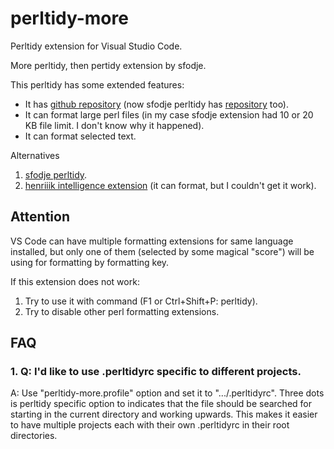 # perltidy-more

Perltidy extension for Visual Studio Code.

More perltidy, then pertidy extension by sfodje.

This perltidy has some extended features:

- It has [github repository](https://github.com/kak-tus/perltidy-more) (now sfodje perltidy has [repository](https://github.com/sfodje/perltidy) too).
- It can format large perl files (in my case sfodje extension had 10 or 20 KB file limit. I don't know why it happened).
- It can format selected text.

Alternatives
1. [sfodje perltidy](https://github.com/sfodje/perltidy).
2. [henriiik intelligence extension](https://github.com/henriiik/vscode-perl) (it can format, but I couldn't get it work).

## Attention

VS Code can have multiple formatting extensions for same language installed, but only one of them (selected by some magical "score") will be using for formatting by formatting key.

If this extension does not work:

1. Try to use it with command (F1 or Ctrl+Shift+P: perltidy).
2. Try to disable other perl formatting extensions.

## FAQ

### 1. Q: I'd like to use .perltidyrc specific to different projects.

A: Use "perltidy-more.profile" option and set it to ".../.perltidyrc". Three dots is perltidy specific option to indicates that the file should be searched for starting in the current directory and working upwards. This makes it easier to have multiple projects each with their own .perltidyrc in their root directories.
